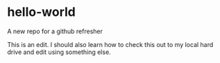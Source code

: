 # hello-world
A new repo for a github refresher

This is an edit. I should also learn how to check this out to my local hard drive and edit using something else.
